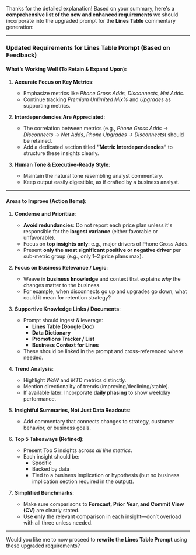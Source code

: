 Thanks for the detailed explanation! Based on your summary, here's a **comprehensive list of the new and enhanced requirements** we should incorporate into the upgraded prompt for the **Lines Table** commentary generation:

---

### **Updated Requirements for Lines Table Prompt (Based on Feedback)**

#### **What’s Working Well (To Retain & Expand Upon):**
1. **Accurate Focus on Key Metrics**:
   - Emphasize metrics like *Phone Gross Adds, Disconnects, Net Adds*.
   - Continue tracking *Premium Unlimited Mix%* and *Upgrades* as supporting metrics.

2. **Interdependencies Are Appreciated**:
   - The correlation between metrics (e.g., *Phone Gross Adds → Disconnects → Net Adds*, *Phone Upgrades → Disconnects*) should be retained.
   - Add a dedicated section titled **“Metric Interdependencies”** to structure these insights clearly.

3. **Human Tone & Executive-Ready Style**:
   - Maintain the natural tone resembling analyst commentary.
   - Keep output easily digestible, as if crafted by a business analyst.

---

#### **Areas to Improve (Action Items):**

1. **Condense and Prioritize**:
   - **Avoid redundancies**: Do not report each price plan unless it's responsible for the **largest variance** (either favorable or unfavorable).
   - Focus on **top insights only**: e.g., major drivers of Phone Gross Adds.
   - Present **only the most significant positive or negative driver** per sub-metric group (e.g., only 1–2 price plans max).

2. **Focus on Business Relevance / Logic**:
   - Weave in **business knowledge** and context that explains *why* the changes matter to the business.
   - For example, when disconnects go up and upgrades go down, what could it mean for retention strategy?

3. **Supportive Knowledge Links / Documents**:
   - Prompt should ingest & leverage:
     - **Lines Table (Google Doc)**
     - **Data Dictionary**
     - **Promotions Tracker / List**
     - **Business Context for Lines**
   - These should be linked in the prompt and cross-referenced where needed.

4. **Trend Analysis**:
   - Highlight *WoW* and *MTD* metrics distinctly.
   - Mention directionality of trends (improving/declining/stable).
   - If available later: Incorporate **daily phasing** to show weekday performance.

5. **Insightful Summaries, Not Just Data Readouts**:
   - Add commentary that connects changes to strategy, customer behavior, or business goals.

6. **Top 5 Takeaways (Refined)**:
   - Present Top 5 insights across *all line metrics*.
   - Each insight should be:
     - Specific
     - Backed by data
     - Tied to a business implication or hypothesis (but no business implication section required in the output).

7. **Simplified Benchmarks**:
   - Make sure comparisons to **Forecast, Prior Year, and Commit View (CV)** are clearly stated.
   - Use **only** the relevant comparison in each insight—don’t overload with all three unless needed.

---

Would you like me to now proceed to **rewrite the Lines Table Prompt** using these upgraded requirements?
